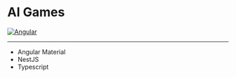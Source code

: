 # AI Games

[![Angular](https://img.shields.io/static/v1?label=frontend&message=angular&color=red&logo=angular&style=for-the-badge)](https://angular.io/)

---

- Angular Material
- NestJS
- Typescript

